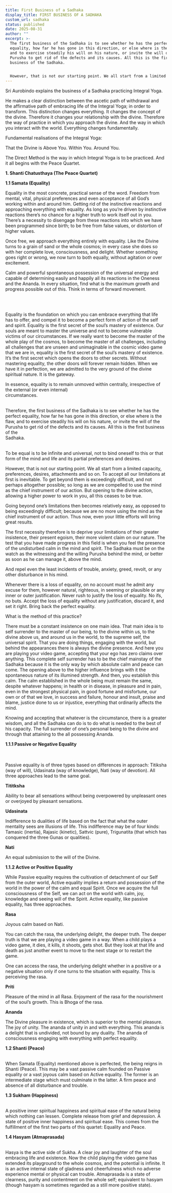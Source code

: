 ```yaml
---
title: First Business of a Sadhaka
display_title: FIRST BUSINESS OF A SADHAKA
custom_url: sadhaka
status: published
date: 2025-08-31
author: ""
excerpt: >-
  The first business of the Sadhaka is to see whether he has the perfect
  equality, how far he has gone in this direction, or else where is the flaw,
  and to exercise steadily his will on his nature, or invite the will of the
  Purusha to get rid of the defects and its causes. All this is the first
  business of the Sadhaka. 


  However, that is not our starting point. We all start from a limited capacity, preferences, desires, attachments and so on. To accept all our limitations at first is inevitable. To get beyond them is exceedingly difficult, and not perhaps altogether possible; so long as we are compelled to use the mind as the chief instrument of our action. But opening to the divine action, allowing a higher power to work in you, all this ceases to be true.
---
```

Sri Aurobindo explains the business of a Sadhaka practicing Integral Yoga.

He makes a clear distinction between the ascetic path of withdrawal and the affirmative path of embracing life of the Integral Yoga; in order to transform. This distinction changes everything. It changes the concept of the divine. Therefore it changes your relationship with the divine. Therefore the way of practice in which you approach the divine. And the way in which you interact with the world. Everything changes fundamentally.

Fundamental realisations of the Integral Yoga:

That the Divine is Above You. Within You. Around You.

The Direct Method is the way in which Integral Yoga is to be practiced. And it all begins with the Peace Quartet.

**1. Shanti Chatusthaya (The Peace Quartet)**

**1.1 Samata (Equality)**                    

Equality in the most concrete, practical sense of the word. Freedom from mental, vital, physical preferences and even acceptance of all God’s working within and around him. Getting rid of the instinctive reactions and approaching everything with equality. As long as you’re driven by instinctive reactions there’s no chance for a higher truth to work itself out in you. There’s a necessity to disengage from these reactions into which we have been programmed since birth; to be free from false values, or distortion of higher values. 

Once free, we approach everything entirely with equality. Like the Divine turns to a grain of sand or the whole cosmos; in every case she does so with her complete love, consciousness, and delight. Whether something goes right or wrong, we now turn to both equally, without agitation or over excitement. 

Calm and powerful spontaneous possession of the universal energy and capable of determining easily and happily all its reactions in the Oneness and the Ananda. In every situation, find what is the maximum growth and progress possible out of this. Think in terms of forward movement.               

                                                                                                                                                                                                                  

Equality is the foundation on which you can embrace everything that life has to offer, and compel it to become a perfect form of action of the self and spirit. Equality is the first secret of the soul’s mastery of existence. Our souls are meant to master the universe and not to become vulnerable victims of our circumstances. If we really want to become the master of the whole play of the cosmos, to become the master of all challenges, including all challenges that are unseen and unimaginable in the cosmic video game that we are in, equality is the first secret of the soul’s mastery of existence. It’s the first secret which opens the doors to other secrets. Without mastering equality, the other doors will forever remain hidden. When we have it in perfection, we are admitted to the very ground of the divine spiritual nature. It is the gateway. 

In essence, equality is to remain unmoved within centrally, irrespective of the external (or even internal) circumstances.                                                                                                                                  

Therefore, the first business of the Sadhaka is to see whether he has the perfect equality, how far he has gone in this direction, or else where is the flaw, and to exercise steadily his will on his nature, or invite the will of the Purusha to get rid of the defects and its causes. All this is the first business of the Sadhaka.                                                                                                                                                                                           

To be equal is to be infinite and universal, not to bind oneself to this or that form of the mind and life and its partial preferences and desires. 

However, that is not our starting point. We all start from a limited capacity, preferences, desires, attachments and so on. To accept all our limitations at first is inevitable. To get beyond them is exceedingly difficult, and not perhaps altogether possible; so long as we are compelled to use the mind as the chief instrument of our action. But opening to the divine action, allowing a higher power to work in you, all this ceases to be true. 

Going beyond one’s limitations then becomes relatively easy, as opposed to being exceedingly difficult; because we are no more using the mind as the chief instrument of our action. Thus now, even your little efforts will bring great results.                                                                         

The first necessity therefore is to deprive your limitations of their greater insistence, their present egoism, their more violent claim on our nature. The test that you have made progress in this field is when you feel the presence of the undisturbed calm in the mind and spirit. The Sadhaka must be on the watch as the witnessing and the willing Purusha behind the mind, or better as soon as he can manage it, above the mind. 

And repel even the least incidents of trouble, anxiety, greed, revolt, or any other disturbance in his mind. 

Whenever there is a loss of equality, on no account must he admit any excuse for them, however natural, righteous, in seeming or plausible or any inner or outer justification. Never rush to justify the loss of equality. No ifs, no buts. Accept the loss of equality without any justification, discard it, and set it right. Bring back the perfect equality.

What is the method of this practice?    

There must be a constant insistence on one main idea. That main idea is to self surrender to the master of our being, to the divine within us, to the divine above us, and around us in the world, to the supreme self, the universal spirit. That you are doing things, engaging with the world, but behind the appearances there is always the divine presence. And here you are playing your video game, accepting that your ego has zero claims over anything. This complete self surrender has to be the chief mainstay of the Sadhaka because it is the only way by which absolute calm and peace can come. The opening above to the higher influence brings with it the spontaneous nature of its illumined strength. And then, you establish this calm. The calm established in the whole being must remain the same, despite whatever happens; in health or in disease, in pleasure and in pain, even in the strongest physical pain, in good fortune and misfortune, our own or of that we love, in success and failure, honour and insult, praise and blame, justice done to us or injustice, everything that ordinarily affects the mind. 

Knowing and accepting that whatever is the circumstance, there is a greater wisdom, and all the Sadhaka can do is to do what is needed to the best of his capacity. The full surrender of one’s personal being to the divine and through that attaining to the all possessing Ananda.       

**1.1.1 Passive or Negative Equality**                                                                                                                                                                                                                                  

Passive equality is of three types based on differences in approach: Titiksha (way of will), Udasinata (way of knowledge), Nati (way of devotion). All three approaches lead to the same goal.     

**Tititksha**                                                                               

Ability to bear all sensations without being overpowered by unpleasant ones or overjoyed by pleasant sensations.

**Udasinata**                                                                             

Indifference to dualities of life based on the fact that what the outer mentality sees are illusions of life. This indifference may be of four kinds: Tamasic (inertia), Rajasic (kinetic), Sattvic (pure), Trigunatita (that which has conquered the three Gunas or qualities).

**Nati**

An equal submission to the will of the Divine.

**1.1.2 Active or Positive Equality**                                              

While Passive equality requires the cultivation of detachment of our Self from the outer world, Active equality implies a return and possession of the world in the power of the calm and equal Spirit. Once we acquire the full consciousness of the Self, we can act on the world with calm, joy, knowledge and seeing will of the Spirit. Active equality, like passive equality, has three approaches.

**Rasa**                                                                                     

Joyous calm based on Nati.

You can catch the rasa, the underlying delight, the deeper truth. The deeper truth is that we are playing a video game in a way. When a child plays a video game, it dies, it kills, it shoots, gets shot. But they look at that life and death as just another event to move to the next stage or to restart the game. 

One can access the rasa, the underlying delight whether in a positive or a negative situation only if one turns to the situation with equality. This is perceiving the rasa.                   

**Priti**                                                                                      

Pleasure of the mind in all Rasa. Enjoyment of the rasa for the nourishment of the soul’s growth. This is Bhoga of the rasa.         

**Ananda**                                                                                

The Divine pleasure in existence, which is superior to the mental pleasure. The joy of unity. The ananda of unity in and with everything. This ananda is a delight that is undivided, not bound by any duality. The ananda of consciousness engaging with everything with perfect equality. 

**1.2 Shanti (Peace)**                                                                                                                        

When Samata (Equality) mentioned above is perfected, the being reigns in Shanti (Peace). This may be a vast passive calm founded on Passive equality or a vast joyous calm based on Active equality. The former is an intermediate stage which must culminate in the latter. A firm peace and absence of all disturbance and trouble. 

**1.3 Sukham (Happiness)**                                                                                                              

A positive inner spiritual happiness and spiritual ease of the natural being which nothing can lessen. Complete release from grief and depression. A state of positive inner happiness and spiritual ease. This comes from the fulfillment of the first two parts of this quartet: Equality and Peace.

**1.4 Hasyam (Atmaprasada)**                                                                                                        

Hasya is the active side of Sukha. A clear joy and laughter of the soul embracing life and existence. Now the child playing the video game has extended its playground to the whole cosmos, and the potential is infinite. It is an active internal state of gladness and cheerfulness which no adverse experience mental or physical can trouble. Atmaprasada is a state of clearness, purity and contentment on the whole self; equivalent to hasyam (though hasyam is sometimes regarded as a still more positive state).